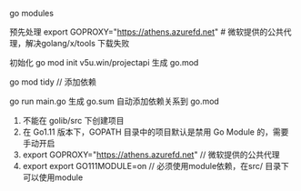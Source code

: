 go modules

预先处理
export GOPROXY="https://athens.azurefd.net" # 微软提供的公共代理，解决golang/x/tools 下载失败

初始化
go mod init v5u.win/projectapi
生成 go.mod

go mod tidy // 添加依赖

go run main.go
生成 go.sum 自动添加依赖关系到 go.mod 



1. 不能在 golib/src 下创建项目
2.  在 Go1.11 版本下，GOPATH 目录中的项目默认是禁用 Go Module 的，需要手动开启
3. export GOPROXY="https://athens.azurefd.net" // 微软提供的公共代理
4. export export GO111MODULE=on // 必须使用module依赖，在src/ 目录下可以使用module